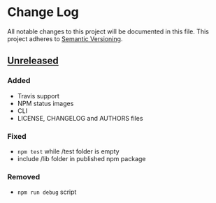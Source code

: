 # Change Log

All notable changes to this project will be documented in this file.
This project adheres to [Semantic Versioning](http://semver.org/).

## [Unreleased][unreleased]
### Added
- Travis support
- NPM status images
- CLI
- LICENSE, CHANGELOG and AUTHORS files
### Fixed
- `npm test` while /test folder is empty
- include /lib folder in published npm package
### Removed
- `npm run debug` script

[unreleased]: https://github.com/jakutis/directory-tree-js/compare/v1.0.0...HEAD
